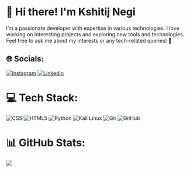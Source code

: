 # 👋 Hi there! I'm Kshitij Negi

I’m a passionate developer with expertise in various technologies. I love working on interesting projects and exploring new tools and technologies. Feel free to ask me about my interests or any tech-related queries! 💬
<br>

## 🌐 Socials:
[![Instagram](https://img.shields.io/badge/Instagram-%23E4405F.svg?logo=Instagram&logoColor=pink)](https://instagram.com/kshitiijj_negi_) [![LinkedIn](https://img.shields.io/badge/LinkedIn-%230077B5.svg?logo=linkedin&logoColor=blue)](https://linkedin.com/in/kshitij-negi-204669257) 

# 💻 Tech Stack:
 ![CSS](https://img.shields.io/badge/css3-%231572B6.svg?style=for-the-badge&logo=css3&logoColor=white) ![HTML5](https://img.shields.io/badge/html5-%23E34F26.svg?style=for-the-badge&logo=html5&logoColor=white) ![Python](https://img.shields.io/badge/python-3670A0?style=for-the-badge&logo=python&logoColor=ffdd54)  ![Kali Linux](https://img.shields.io/badge/Kali%20Linux-%234d4d4d.svg?style=for-the-badge&logo=kali-linux&logoColor=white) ![Git](https://img.shields.io/badge/Git-%23F05032.svg?style=for-the-badge&logo=git&logoColor=white) ![GitHub](https://img.shields.io/badge/GitHub-%23121011.svg?style=for-the-badge&logo=github&logoColor=white) 
# 📊 GitHub Stats:
![](https://github-readme-stats.vercel.app/api?username=KshitijNegii&theme=radical&hide_border=false&include_all_commits=false&count_private=true)<br/>


